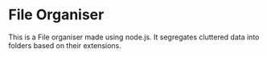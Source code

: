 # File Organiser

This is a File organiser made using node.js.
It segregates cluttered data into folders based on their extensions.
